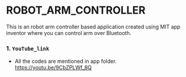 # ROBOT_ARM_CONTROLLER

This is an robot arm controller based application created using MIT app inventor where you can control arm over Bluetooth.

### 1. `YouTube_link` 
* All the codes are mentioned in app folder.
https://youtu.be/9CbZPLWf_8Q
<br>


